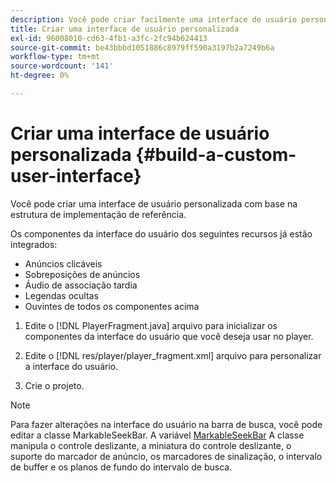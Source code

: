 ```yaml
---
description: Você pode criar facilmente uma interface de usuário personalizada com base na estrutura de implementação de referência.
title: Criar uma interface de usuário personalizada
exl-id: 96008010-cd63-4fb1-a3fc-2fc94b624413
source-git-commit: be43bbbd1051886c8979ff590a3197b2a7249b6a
workflow-type: tm+mt
source-wordcount: '141'
ht-degree: 0%

---
```


# Criar uma interface de usuário personalizada {#build-a-custom-user-interface}

Você pode criar uma interface de usuário personalizada com base na estrutura de implementação de referência.

Os componentes da interface do usuário dos seguintes recursos já estão integrados:

* Anúncios clicáveis
* Sobreposições de anúncios
* Áudio de associação tardia
* Legendas ocultas
* Ouvintes de todos os componentes acima

1. Edite o [!DNL PlayerFragment.java] arquivo para inicializar os componentes da interface do usuário que você deseja usar no player.

1. Edite o [!DNL res/player/player_fragment.xml] arquivo para personalizar a interface do usuário.
1. Crie o projeto.

>[!NOTE]
>
>Para fazer alterações na interface do usuário na barra de busca, você pode editar a classe MarkableSeekBar. A variável [MarkableSeekBar](https://help.adobe.com/en_US/primetime/api/reference_implementation/android/javadoc/com/adobe/primetime/reference/ui/player/MarkableSeekBar.html) A classe manipula o controle deslizante, a miniatura do controle deslizante, o suporte do marcador de anúncio, os marcadores de sinalização, o intervalo de buffer e os planos de fundo do intervalo de busca.
